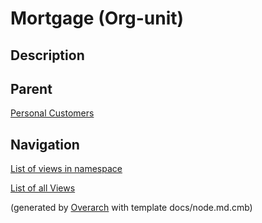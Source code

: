 
# Mortgage (Org-unit)
## Description


## Parent
[Personal Customers](../../../mybank/organization/personal-customers.md)


## Navigation
[List of views in namespace](./views-in-namespace.md)

[List of all Views](../../../views.md)


(generated by [Overarch](https://github.com/soulspace-org/overarch) with template docs/node.md.cmb)
